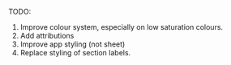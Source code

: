 TODO:

1. Improve colour system, especially on low saturation colours.
2. Add attributions
3. Improve app styling (not sheet)
4. Replace styling of section labels.
